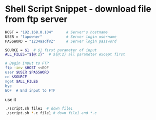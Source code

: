 # Shell Script Snippet - download file from ftp server

```sh
HOST = "192.168.0.104"      # Server's hostname
USER = "lapowner"           # Server login username
PASSWORD = "1234asdf@Z"     # Server login password

SOURCE = $1  # $1 first parameter of input
ALL_FILES="${@:2}"  # ${@:2} all parameter except first

# Begin input to FTP
ftp -inv $HOST <<EOF
user $USER $PASSWORD
cd $SOURCE
mget $ALL_FILES
bye
EOF  # End input to FTP
```

use it

```sh
./script.sh file1  # down file1
./script.sh *.c file1 # down file1 and *.c
```

